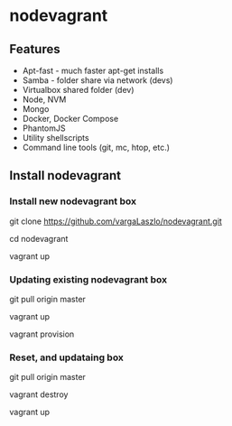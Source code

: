 # nodevagrant

## Features

* Apt-fast - much faster apt-get installs
* Samba - folder share via network (devs)
* Virtualbox shared folder (dev)
* Node, NVM
* Mongo
* Docker, Docker Compose
* PhantomJS
* Utility shellscripts
* Command line tools (git, mc, htop, etc.)


## Install nodevagrant

### Install new nodevagrant box

git clone https://github.com/vargaLaszlo/nodevagrant.git

cd nodevagrant

vagrant up

### Updating existing nodevagrant box

git pull origin master

vagrant up

vagrant provision

### Reset, and updataing box

git pull origin master

vagrant destroy

vagrant up
